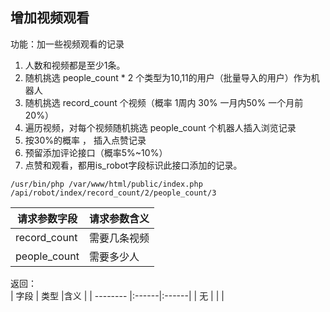 
## 增加视频观看

功能：加一些视频观看的记录

1. 人数和视频都是至少1条。
1. 随机挑选 people_count * 2 个类型为10,11的用户（批量导入的用户）作为机器人
1. 随机挑选  record_count 个视频（概率 1周内 30%   一月内50%  一个月前20%）
1. 遍历视频，对每个视频随机挑选 people_count 个机器人插入浏览记录
1. 按30%的概率 ， 插入点赞记录
1. 预留添加评论接口（概率5%~10%）
1. 点赞和观看，都用is_robot字段标识此接口添加的记录。

~~~
/usr/bin/php /var/www/html/public/index.php /api/robot/index/record_count/2/people_count/3
~~~

| 请求参数字段        | 请求参数含义  |
| -------- |:------|
|record_count         |  需要几条视频|
|people_count     |  需要多少人 |


返回：   
| 字段        | 类型 |含义  |
| -------- |:------|:------|
| 无 |     |  |







